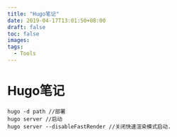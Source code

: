 ```yaml
---
title: "Hugo笔记"
date: 2019-04-17T13:01:50+08:00
draft: false
toc: false
images:
tags:
  - Tools
---
```


# Hugo笔记
```shell
hugo -d path //部署
hugo server //启动
hugo server --disableFastRender //关闭快速渲染模式启动.
```